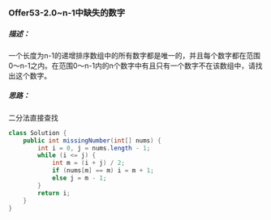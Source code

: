 ### Offer53-2.0~n-1中缺失的数字

##### 描述：

一个长度为n-1的递增排序数组中的所有数字都是唯一的，并且每个数字都在范围0～n-1之内。在范围0～n-1内的n个数字中有且只有一个数字不在该数组中，请找出这个数字。

##### 思路：

二分法直接查找

```java
class Solution {
    public int missingNumber(int[] nums) {
        int i = 0, j = nums.length - 1;
        while (i <= j) {
            int m = (i + j) / 2;
            if (nums[m] == m) i = m + 1;
            else j = m - 1;
        }
        return i;
    }
}
```

